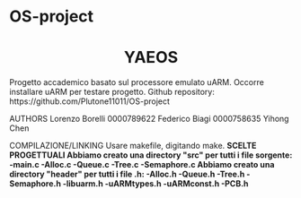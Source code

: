 # OS-project

<h1 align="center">YAEOS</h1>
Progetto accademico basato sul processore emulato uARM. Occorre installare uARM per testare progetto.
Github repository: https://github.com/Plutone11011/OS-project

AUTHORS
Lorenzo Borelli 0000789622
Federico Biagi 0000758635
Yihong Chen 

COMPILAZIONE/LINKING
Usare makefile, digitando make.
<b>
SCELTE PROGETTUALI
Abbiamo creato una directory "src" per tutti i file sorgente: 
-main.c
-Alloc.c 
-Queue.c
-Tree.c
-Semaphore.c
Abbiamo creato una directory "header" per tutti i file .h:
-Alloc.h 
-Queue.h
-Tree.h
-Semaphore.h
-libuarm.h
-uARMtypes.h
-uARMconst.h
-PCB.h
</b>
